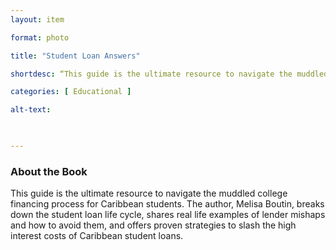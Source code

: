 ```yaml
---
layout: item 

format: photo 

title: "Student Loan Answers"

shortdesc: “This guide is the ultimate resource to navigate the muddled college financing process for Caribbean students."

categories: [ Educational ] 

alt-text:  

 

--- 
```




### About the Book

This guide is the ultimate resource to navigate the muddled college financing process for Caribbean students. The author, Melisa Boutin, breaks down the student loan life cycle, shares real life examples of lender mishaps and how to avoid them, and offers proven strategies to slash the high interest costs of Caribbean student loans.

